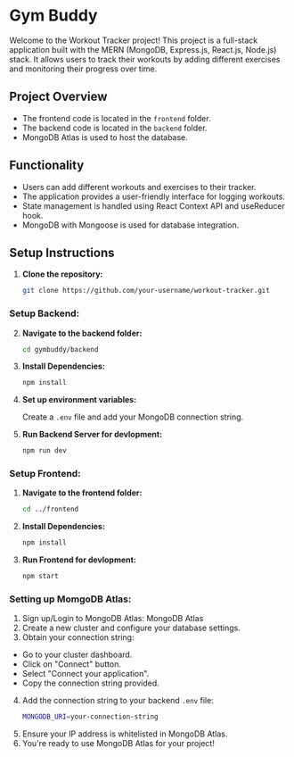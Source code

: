 # Gym Buddy

Welcome to the Workout Tracker project! This project is a full-stack application built with the MERN (MongoDB, Express.js, React.js, Node.js) stack. It allows users to track their workouts by adding different exercises and monitoring their progress over time.

## Project Overview

- The frontend code is located in the `frontend` folder.
- The backend code is located in the `backend` folder.
- MongoDB Atlas is used to host the database.

## Functionality

- Users can add different workouts and exercises to their tracker.
- The application provides a user-friendly interface for logging workouts.
- State management is handled using React Context API and useReducer hook.
- MongoDB with Mongoose is used for database integration.

## Setup Instructions

1. **Clone the repository:**
   ```bash
   git clone https://github.com/your-username/workout-tracker.git

### Setup Backend:

2. **Navigate to the backend folder:**
   ```bash
   cd gymbuddy/backend
   
3. **Install Dependencies:**
   ```bash
   npm install
   
4. **Set up environment variables:** 

   Create a `.env` file and add your MongoDB connection string.

6. **Run Backend Server for devlopment:**
   ```bash
   npm run dev 

  ### Setup Frontend:
  
1. **Navigate to the frontend folder:**
   ```bash
   cd ../frontend
   
2. **Install Dependencies:**
   ```bash
   npm install

3. **Run Frontend for devlopment:**
   ```bash
   npm start 

### Setting up MomgoDB Atlas:

1. Sign up/Login to MongoDB Atlas: MongoDB Atlas
2. Create a new cluster and configure your database settings.
3. Obtain your connection string:
  - Go to your cluster dashboard.
  - Click on "Connect" button.
  - Select "Connect your application".
  - Copy the connection string provided.
4. Add the connection string to your backend `.env` file:
     ```bash
     MONGODB_URI=your-connection-string
5. Ensure your IP address is whitelisted in MongoDB Atlas.
6. You're ready to use MongoDB Atlas for your project!
